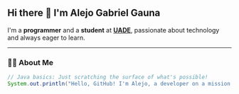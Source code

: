 ## Hi there 👋 I'm Alejo Gabriel Gauna

I'm a **programmer** and a **student** at [**UADE**](https://www.uade.edu.ar/), passionate about technology and always eager to learn.

---

### 🧑‍💻 About Me

```java
// Java basics: Just scratching the surface of what's possible!
System.out.println("Hello, GitHub! I'm Alejo, a developer on a mission.");

